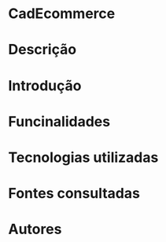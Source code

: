 # CadEcommerce

# Descrição
# Introdução
# Funcinalidades
# Tecnologias utilizadas
# Fontes consultadas
# Autores